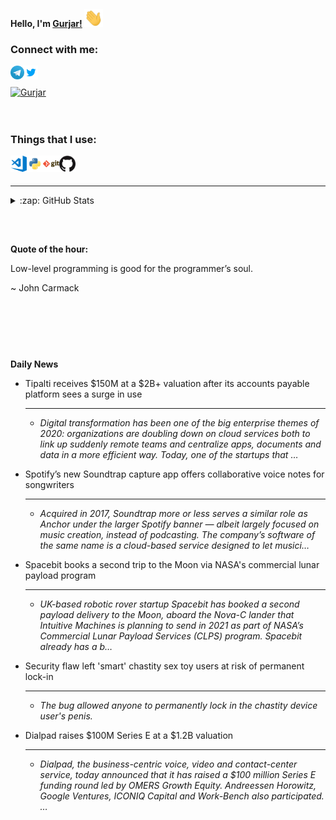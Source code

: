 #### Hello, I'm [Gurjar!](https://GurjarKing.github.io) <img src="https://raw.githubusercontent.com/ABSphreak/ABSphreak/master/gifs/Hi.gif" width="30px"></h2>


### Connect with me:

[<img align="left" alt="Gurjar | Telegram" width="22px" src="https://raw.githubusercontent.com/github/explore/80688e429a7d4ef2fca1e82350fe8e3517d3494d/topics/telegram/telegram.png" />][Telegram]
[<img align="left" alt="Gurjar | Twitter" width="22px" src="https://raw.githubusercontent.com/github/explore/80688e429a7d4ef2fca1e82350fe8e3517d3494d/topics/twitter/twitter.png" />][Twitter]
<br >
<br >
<a href="https://github.com/GurjarKing"><img src="https://komarev.com/ghpvc/?username=GurjarKing" alt="Gurjar" /></a> <br />
<br />
<br />
<!-- <br >

![](https://visitor-badge.glitch.me/badge?page_id=GurjarKing)

<br /> -->

### Things that I use:

[<img align="left" alt="Visual Studio Code" width="26px" src="https://raw.githubusercontent.com/github/explore/80688e429a7d4ef2fca1e82350fe8e3517d3494d/topics/visual-studio-code/visual-studio-code.png" />][VSCode]
[<img align="left" alt="Python" width="26px" src="https://raw.githubusercontent.com/github/explore/80688e429a7d4ef2fca1e82350fe8e3517d3494d/topics/python/python.png" />][Python]
[<img align="left" alt="Git" width="26px" src="https://raw.githubusercontent.com/github/explore/80688e429a7d4ef2fca1e82350fe8e3517d3494d/topics/git/git.png" />][Git]
[<img align="left" alt="GitHub" width="26px" src="https://raw.githubusercontent.com/github/explore/78df643247d429f6cc873026c0622819ad797942/topics/github/github.png" />][Github]

<br />
<br />

---
<details>
  <summary>:zap: GitHub Stats</summary>

<img align="left" alt="Gurjar's Github Stats" src="https://github-readme-stats.vercel.app/api?username=GurjarKing&show_icons=true&hide_border=true&count_private=true&include_all_commit=true&theme=algolia" />

</details>

<!-- ### 🔔 My latest tweet
<a href="https://twitter.com/Gurjar_King43" target="_blank">
	<img src="https://github.com/GurjarKing/GurjarKing/raw/master/tweet.png" width="70%" align="center" alt="Click to view on Twitter" title="My latest tweet, as an image"/>
</a> -->
<br>

<pre>

</pre>

**Quote of the hour:**

Low-level programming is good for the programmer’s soul.

~ John Carmack
<pre>

</pre>
<br>
<pre>


</pre>
<strong>Daily News</strong>
  
  - Tipalti receives $150M at a $2B+ valuation after its accounts payable platform sees a surge in use
     <hr/>
     
      - *Digital transformation has been one of the big enterprise themes of 2020: organizations are doubling down on cloud services both to link up suddenly remote teams and centralize apps, documents and data in a more efficient way. Today, one of the startups that …*
     
  - Spotify’s new Soundtrap capture app offers collaborative voice notes for songwriters
      <hr/>
      
      - *Acquired in 2017, Soundtrap more or less serves a similar role as Anchor under the larger Spotify banner — albeit largely focused on music creation, instead of podcasting. The company’s software of the same name is a cloud-based service designed to let musici…*
      
  - Spacebit books a second trip to the Moon via NASA's commercial lunar payload program
      <hr/>
      
      - *UK-based robotic rover startup Spacebit has booked a second payload delivery to the Moon, aboard the Nova-C lander that Intuitive Machines is planning to send in 2021 as part of NASA’s Commercial Lunar Payload Services (CLPS) program. Spacebit already has a b…*
      
  - Security flaw left 'smart' chastity sex toy users at risk of permanent lock-in
      <hr/>
      
      - *The bug allowed anyone to permanently lock in the chastity device user's penis.*
       
  - Dialpad raises $100M Series E at a $1.2B valuation
      <hr/>
       
       - *Dialpad, the business-centric voice, video and contact-center service, today announced that it has raised a $100 million Series E funding round led by OMERS Growth Equity. Andreessen Horowitz, Google Ventures, ICONIQ Capital and Work-Bench also participated. …*
      

<br />

[VSCode]: https://code.visualstudio.com/
[Python]: https://www.python.org/
[Git]: https://git-scm.com/
[Github]: https://github.com/
[Telegram]: https://t.me/Gurjar_King/
[Twitter]: https://twitter.com/Gurjar_King43/
